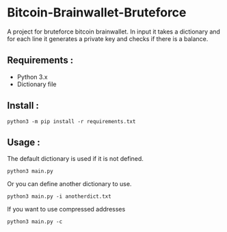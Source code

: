 # Bitcoin-Brainwallet-Bruteforce
A project for bruteforce bitcoin brainwallet.
In input it takes a dictionary and for each line it generates a private key and checks if there is a balance.

## Requirements :
- Python 3.x
- Dictionary file

## Install :
```
python3 -m pip install -r requirements.txt 
```
## Usage :

The default dictionary is used if it is not defined.
```
python3 main.py 
```
Or you can define another dictionary to use.
```
python3 main.py -i anotherdict.txt
```
If you want to use compressed addresses
```
python3 main.py -c
```